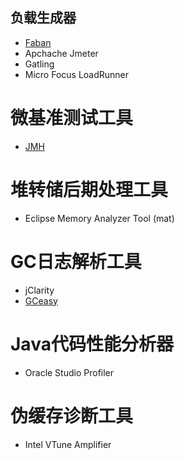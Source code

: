 ## 负载生成器  
- [Faban](./Tool/Faban.md)
- Apchache Jmeter
- Gatling
- Micro Focus LoadRunner

# 微基准测试工具
- [JMH](./Tool/JMH.md)
# 堆转储后期处理工具
- Eclipse Memory Analyzer Tool (mat)

# GC日志解析工具
- jClarity
- [GCeasy](https://gceasy.io/)

# Java代码性能分析器
- Oracle Studio Profiler

# 伪缓存诊断工具
- Intel  VTune Amplifier